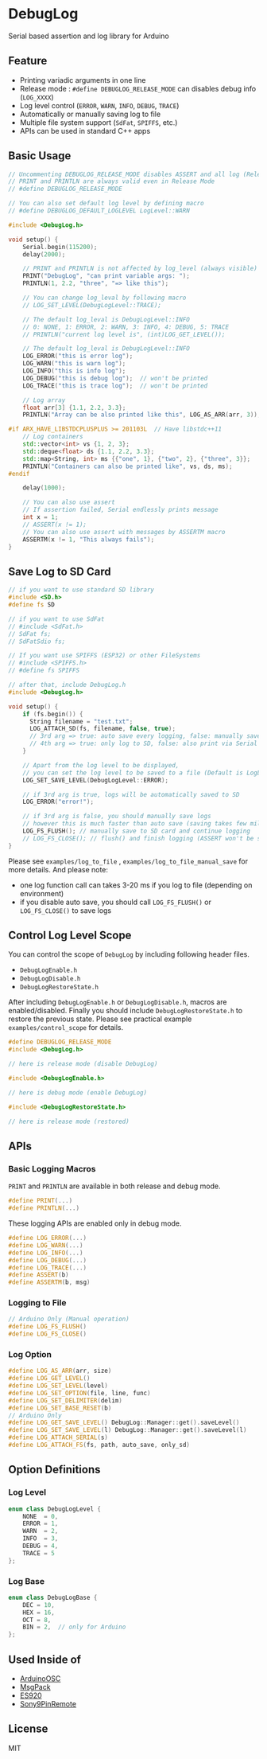 # DebugLog

Serial based assertion and log library for Arduino

## Feature

- Printing variadic arguments in one line
- Release mode : `#define DEBUGLOG_RELEASE_MODE` can disables debug info (`LOG_XXXX`)
- Log level control (`ERROR`, `WARN`, `INFO`, `DEBUG`, `TRACE`)
- Automatically or manually saving log to file
- Multiple file system support (`SdFat`, `SPIFFS`, etc.)
- APIs can be used in standard C++ apps

## Basic Usage

```C++
// Uncommenting DEBUGLOG_RELEASE_MODE disables ASSERT and all log (Release Mode)
// PRINT and PRINTLN are always valid even in Release Mode
// #define DEBUGLOG_RELEASE_MODE

// You can also set default log level by defining macro
// #define DEBUGLOG_DEFAULT_LOGLEVEL LogLevel::WARN

#include <DebugLog.h>

void setup() {
    Serial.begin(115200);
    delay(2000);

    // PRINT and PRINTLN is not affected by log_level (always visible)
    PRINT("DebugLog", "can print variable args: ");
    PRINTLN(1, 2.2, "three", "=> like this");

    // You can change log_leval by following macro
    // LOG_SET_LEVEL(DebugLogLevel::TRACE);

    // The default log_leval is DebugLogLevel::INFO
    // 0: NONE, 1: ERROR, 2: WARN, 3: INFO, 4: DEBUG, 5: TRACE
    // PRINTLN("current log level is", (int)LOG_GET_LEVEL());

    // The default log_leval is DebugLogLevel::INFO
    LOG_ERROR("this is error log");
    LOG_WARN("this is warn log");
    LOG_INFO("this is info log");
    LOG_DEBUG("this is debug log");  // won't be printed
    LOG_TRACE("this is trace log");  // won't be printed

    // Log array
    float arr[3] {1.1, 2.2, 3.3};
    PRINTLN("Array can be also printed like this", LOG_AS_ARR(arr, 3));

#if ARX_HAVE_LIBSTDCPLUSPLUS >= 201103L  // Have libstdc++11
    // Log containers
    std::vector<int> vs {1, 2, 3};
    std::deque<float> ds {1.1, 2.2, 3.3};
    std::map<String, int> ms {{"one", 1}, {"two", 2}, {"three", 3}};
    PRINTLN("Containers can also be printed like", vs, ds, ms);
#endif

    delay(1000);

    // You can also use assert
    // If assertion failed, Serial endlessly prints message
    int x = 1;
    // ASSERT(x != 1);
    // You can also use assert with messages by ASSERTM macro
    ASSERTM(x != 1, "This always fails");
}
```

## Save Log to SD Card

```C++
// if you want to use standard SD library
#include <SD.h>
#define fs SD

// if you want to use SdFat
// #include <SdFat.h>
// SdFat fs;
// SdFatSdio fs;

// If you want use SPIFFS (ESP32) or other FileSystems
// #include <SPIFFS.h>
// #define fs SPIFFS

// after that, include DebugLog.h
#include <DebugLog.h>

void setup() {
    if (fs.begin()) {
      String filename = "test.txt";
      LOG_ATTACH_SD(fs, filename, false, true);
      // 3rd arg => true: auto save every logging, false: manually save
      // 4th arg => true: only log to SD, false: also print via Serial
    }

    // Apart from the log level to be displayed,
    // you can set the log level to be saved to a file (Default is LogLevel::INFO)
    LOG_SET_SAVE_LEVEL(DebugLogLevel::ERROR);

    // if 3rd arg is true, logs will be automatically saved to SD
    LOG_ERROR("error!");

    // if 3rd arg is false, you should manually save logs
    // however this is much faster than auto save (saving takes few milliseconds)
    LOG_FS_FLUSH(); // manually save to SD card and continue logging
    // LOG_FS_CLOSE(); // flush() and finish logging (ASSERT won't be saved to SD)
}
```

Please see `examples/log_to_file` , `examples/log_to_file_manual_save` for more details. And please note:

- one log function call can takes 3-20 ms if you log to file (depending on environment)
- if you disable auto save, you should call `LOG_FS_FLUSH()` or `LOG_FS_CLOSE()` to save logs

## Control Log Level Scope

You can control the scope of `DebugLog` by including following header files.

- `DebugLogEnable.h`
- `DebugLogDisable.h`
- `DebugLogRestoreState.h`

After including `DebugLogEnable.h` or `DebugLogDisable.h`, macros are enabled/disabled.
Finally you should include `DebugLogRestoreState.h` to restore the previous state.
Please see practical example `examples/control_scope` for details.

```C++
#define DEBUGLOG_RELEASE_MODE
#include <DebugLog.h>

// here is release mode (disable DebugLog)

#include <DebugLogEnable.h>

// here is debug mode (enable DebugLog)

#include <DebugLogRestoreState.h>

// here is release mode (restored)
```

## APIs

### Basic Logging Macros

`PRINT` and `PRINTLN` are available in both release and debug mode.

```C++
#define PRINT(...)
#define PRINTLN(...)
```

These logging APIs are enabled only in debug mode.

```C++
#define LOG_ERROR(...)
#define LOG_WARN(...)
#define LOG_INFO(...)
#define LOG_DEBUG(...)
#define LOG_TRACE(...)
#define ASSERT(b)
#define ASSERTM(b, msg)
```

### Logging to File

```C++
// Arduino Only (Manual operation)
#define LOG_FS_FLUSH()
#define LOG_FS_CLOSE()
```

### Log Option

```C++
#define LOG_AS_ARR(arr, size)
#define LOG_GET_LEVEL()
#define LOG_SET_LEVEL(level)
#define LOG_SET_OPTION(file, line, func)
#define LOG_SET_DELIMITER(delim)
#define LOG_SET_BASE_RESET(b)
// Arduino Only
#define LOG_GET_SAVE_LEVEL() DebugLog::Manager::get().saveLevel()
#define LOG_SET_SAVE_LEVEL(l) DebugLog::Manager::get().saveLevel(l)
#define LOG_ATTACH_SERIAL(s)
#define LOG_ATTACH_FS(fs, path, auto_save, only_sd)
```

## Option Definitions

### Log Level

```C++
enum class DebugLogLevel {
    NONE  = 0,
    ERROR = 1,
    WARN  = 2,
    INFO  = 3,
    DEBUG = 4,
    TRACE = 5
};
```

### Log Base

```C++
enum class DebugLogBase {
    DEC = 10,
    HEX = 16,
    OCT = 8,
    BIN = 2,  // only for Arduino
};
```

## Used Inside of

- [ArduinoOSC](https://github.com/hideakitai/ArduinoOSC)
- [MsgPack](https://github.com/hideakitai/MsgPack)
- [ES920](https://github.com/hideakitai/ES920)
- [Sony9PinRemote](https://github.com/hideakitai/Sony9PinRemote)

## License

MIT
